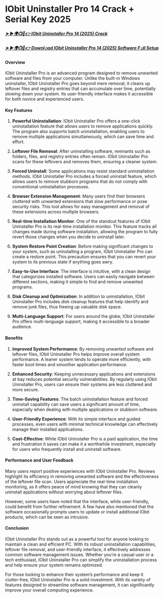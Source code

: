 
# IObit Uninstaller Pro 14 Crack + Serial Key 2025

##### <a href="https://activationkeysfree.org/latest-windows-softwares/" rel="nofollow">➤ ►🌍📺📱👉  IObit Uninstaller Pro 14 (2025) Crack</a>
##### <a href="https://activationkeysfree.org/latest-windows-softwares/" rel="nofollow">➤ ►🌍📺📱👉 Downl𝚘ad IObit Uninstaller Pro 14 (2025) Software F𝚞ll Setup</a>
#### Overview

IObit Uninstaller Pro is an advanced program designed to remove unwanted software and files from your computer. Unlike the built-in Windows uninstaller, IObit Uninstaller Pro goes beyond mere removal; it cleans up leftover files and registry entries that can accumulate over time, potentially slowing down your system. Its user-friendly interface makes it accessible for both novice and experienced users.

#### Key Features

1. **Powerful Uninstallation**: IObit Uninstaller Pro offers a one-click uninstallation feature that allows users to remove applications quickly. The program also supports batch uninstallation, enabling users to remove multiple applications simultaneously, which can save time and effort.

2. **Leftover File Removal**: After uninstalling software, remnants such as folders, files, and registry entries often remain. IObit Uninstaller Pro scans for these leftovers and removes them, ensuring a cleaner system.

3. **Forced Uninstall**: Some applications may resist standard uninstallation methods. IObit Uninstaller Pro includes a forced uninstall feature, which allows users to remove stubborn programs that do not comply with conventional uninstallation processes.

4. **Browser Extension Management**: Many users find their browsers cluttered with unwanted extensions that slow performance or pose security risks. This tool allows for easy management and removal of these extensions across multiple browsers.

5. **Real-time Installation Monitor**: One of the standout features of IObit Uninstaller Pro is its real-time installation monitor. This feature tracks all changes made during software installation, allowing the program to fully revert those changes when you decide to uninstall later.

6. **System Restore Point Creation**: Before making significant changes to your system, such as uninstalling a program, IObit Uninstaller Pro can create a restore point. This precaution ensures that you can revert your system to its previous state if anything goes awry.

7. **Easy-to-Use Interface**: The interface is intuitive, with a clean design that categorizes installed software. Users can easily navigate between different sections, making it simple to find and remove unwanted programs.

8. **Disk Cleanup and Optimization**: In addition to uninstallation, IObit Uninstaller Pro includes disk cleanup features that help identify and remove junk files, thus freeing up valuable disk space.

9. **Multi-Language Support**: For users around the globe, IObit Uninstaller Pro offers multi-language support, making it accessible to a broader audience.

#### Benefits

1. **Improved System Performance**: By removing unwanted software and leftover files, IObit Uninstaller Pro helps improve overall system performance. A leaner system tends to operate more efficiently, with faster boot times and smoother application performance.

2. **Enhanced Security**: Keeping unnecessary applications and extensions at bay reduces potential security vulnerabilities. By regularly using IObit Uninstaller Pro, users can ensure their systems are less cluttered and more secure.

3. **Time-Saving Features**: The batch uninstallation feature and forced uninstall capability can save users a significant amount of time, especially when dealing with multiple applications or stubborn software.

4. **User-Friendly Experience**: With its simple interface and guided processes, even users with minimal technical knowledge can effectively manage their installed applications.

5. **Cost-Effective**: While IObit Uninstaller Pro is a paid application, the time and frustration it saves can make it a worthwhile investment, especially for users who frequently install and uninstall software.

#### Performance and User Feedback

Many users report positive experiences with IObit Uninstaller Pro. Reviews highlight its efficiency in removing unwanted software and the effectiveness of the leftover file scan. Users appreciate the real-time installation monitoring, as it offers peace of mind knowing that they can cleanly uninstall applications without worrying about leftover files.

However, some users have noted that the interface, while user-friendly, could benefit from further refinement. A few have also mentioned that the software occasionally prompts users to update or install additional IObit products, which can be seen as intrusive.

#### Conclusion

IObit Uninstaller Pro stands out as a powerful tool for anyone looking to maintain a clean and efficient PC. With its robust uninstallation capabilities, leftover file removal, and user-friendly interface, it effectively addresses common software management issues. Whether you’re a casual user or a tech enthusiast, IObit Uninstaller Pro can simplify the uninstallation process and help ensure your system remains optimized.

For those looking to enhance their system’s performance and keep it clutter-free, IObit Uninstaller Pro is a solid investment. With its variety of features designed to streamline software management, it can significantly improve your overall computing experience.

